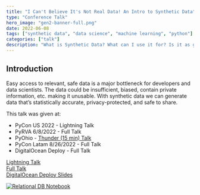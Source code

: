 ```yaml
---
title: "I Can't Believe It's Not Real Data! An Intro to Synthetic Data"
type: "Conference Talk"
hero_image: "gen2-banner-full.png"
date: 2022-06-08
tags: ["synthetic data", "data science", "machine learning", "python"]
categories: ["talk"]
description: "What is Synthetic Data? What can I use it for? Is it as good as real data? Find out the answers to those and more"
---
```


## Introduction
Easy access to relevant, safe data is a major bottleneck for developers and data scientists. The data could be insufficient, biased, contain private information, etc. making it unusable. With synthetic data we can generate data that’s statistically accurate, privacy-protected, and safe to share.

This talk was given at:

* PyCon US 2022 - Lightning Talk
* PyRVA 6/8/2022 - Full Talk
* PyOhio - [Thunder (15 min) Talk](https://www.youtube.com/watch?v=TZOA_wMHiPw&t=2s)
* PyCon Latam 8/26/2022 - Full Talk
* DigitalOcean Deploy - Full Talk

[Lightning Talk](/docs/synth-data-lightning.pdf)  
[Full Talk](/docs/synthetic-data.pdf)  
[DigitalOcean Deploy Slides](/docs/synthetic-data-deploy.pdf)  

[![Relational DB Notebook](https://colab.research.google.com/assets/colab-badge.svg)](https://colab.research.google.com/drive/19Jl-1BXYD_KBVVZ-FFlI94DjO49XcbDR#scrollTo=a057f4bc)
